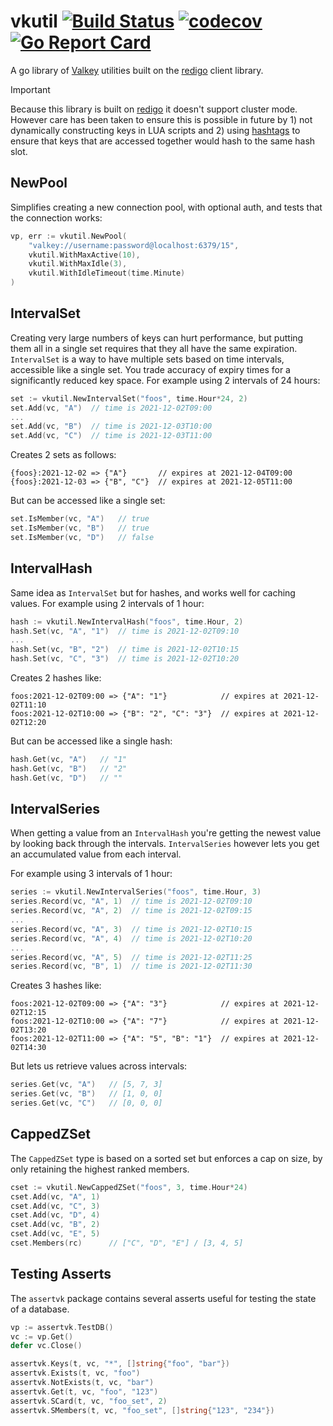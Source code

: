 # vkutil [![Build Status](https://github.com/nyaruka/vkutil/workflows/CI/badge.svg)](https://github.com/nyaruka/vkutil/actions?query=workflow%3ACI) [![codecov](https://codecov.io/gh/nyaruka/vkutil/branch/main/graph/badge.svg)](https://codecov.io/gh/nyaruka/vkutil) [![Go Report Card](https://goreportcard.com/badge/github.com/nyaruka/vkutil)](https://goreportcard.com/report/github.com/nyaruka/vkutil)

A go library of [Valkey](https://valkey.io) utilities built on the [redigo](github.com/gomodule/redigo) client library.

> [!IMPORTANT]
> Because this library is built on [redigo](github.com/gomodule/redigo) it doesn't support cluster mode. However care 
> has been taken to ensure this is possible in future by 1) not dynamically constructing keys in LUA scripts and 
> 2) using [hashtags](https://valkey.io/topics/cluster-spec/) to ensure that keys that are accessed together would hash 
> to the same hash slot.

## NewPool

Simplifies creating a new connection pool, with optional auth, and tests that the connection works:

```go
vp, err := vkutil.NewPool(
    "valkey://username:password@localhost:6379/15", 
    vkutil.WithMaxActive(10), 
    vkutil.WithMaxIdle(3), 
    vkutil.WithIdleTimeout(time.Minute)
)
```

## IntervalSet

Creating very large numbers of keys can hurt performance, but putting them all in a single set requires that they all have the same expiration. `IntervalSet` is a way to have multiple sets based on time intervals, accessible like a single set. You trade accuracy of expiry times for a significantly reduced key space. For example using 2 intervals of 24 hours:

```go
set := vkutil.NewIntervalSet("foos", time.Hour*24, 2)
set.Add(vc, "A")  // time is 2021-12-02T09:00
...
set.Add(vc, "B")  // time is 2021-12-03T10:00
set.Add(vc, "C")  // time is 2021-12-03T11:00
```

Creates 2 sets as follows:

```
{foos}:2021-12-02 => {"A"}       // expires at 2021-12-04T09:00
{foos}:2021-12-03 => {"B", "C"}  // expires at 2021-12-05T11:00
```

But can be accessed like a single set:

```go
set.IsMember(vc, "A")   // true
set.IsMember(vc, "B")   // true
set.IsMember(vc, "D")   // false
```

## IntervalHash

Same idea as `IntervalSet` but for hashes, and works well for caching values. For example using 2 intervals of 1 hour:

```go
hash := vkutil.NewIntervalHash("foos", time.Hour, 2)
hash.Set(vc, "A", "1")  // time is 2021-12-02T09:10
...
hash.Set(vc, "B", "2")  // time is 2021-12-02T10:15
hash.Set(vc, "C", "3")  // time is 2021-12-02T10:20
```

Creates 2 hashes like:

```
foos:2021-12-02T09:00 => {"A": "1"}            // expires at 2021-12-02T11:10
foos:2021-12-02T10:00 => {"B": "2", "C": "3"}  // expires at 2021-12-02T12:20
```

But can be accessed like a single hash:

```go
hash.Get(vc, "A")   // "1"
hash.Get(vc, "B")   // "2"
hash.Get(vc, "D")   // ""
```

## IntervalSeries

When getting a value from an `IntervalHash` you're getting the newest value by looking back through the intervals. `IntervalSeries` however lets you get an accumulated value from each interval.

For example using 3 intervals of 1 hour:

```go
series := vkutil.NewIntervalSeries("foos", time.Hour, 3)
series.Record(vc, "A", 1)  // time is 2021-12-02T09:10
series.Record(vc, "A", 2)  // time is 2021-12-02T09:15
...
series.Record(vc, "A", 3)  // time is 2021-12-02T10:15
series.Record(vc, "A", 4)  // time is 2021-12-02T10:20
...
series.Record(vc, "A", 5)  // time is 2021-12-02T11:25
series.Record(vc, "B", 1)  // time is 2021-12-02T11:30
```

Creates 3 hashes like:

```
foos:2021-12-02T09:00 => {"A": "3"}            // expires at 2021-12-02T12:15
foos:2021-12-02T10:00 => {"A": "7"}            // expires at 2021-12-02T13:20
foos:2021-12-02T11:00 => {"A": "5", "B": "1"}  // expires at 2021-12-02T14:30
```

But lets us retrieve values across intervals:

```go
series.Get(vc, "A")   // [5, 7, 3]
series.Get(vc, "B")   // [1, 0, 0]
series.Get(vc, "C")   // [0, 0, 0]
```

## CappedZSet

The `CappedZSet` type is based on a sorted set but enforces a cap on size, by only retaining the highest ranked members.

```go
cset := vkutil.NewCappedZSet("foos", 3, time.Hour*24)
cset.Add(vc, "A", 1) 
cset.Add(vc, "C", 3) 
cset.Add(vc, "D", 4)
cset.Add(vc, "B", 2) 
cset.Add(vc, "E", 5) 
cset.Members(rc)      // ["C", "D", "E"] / [3, 4, 5]
```

## Testing Asserts

The `assertvk` package contains several asserts useful for testing the state of a database.

```go
vp := assertvk.TestDB()
vc := vp.Get()
defer vc.Close()

assertvk.Keys(t, vc, "*", []string{"foo", "bar"})
assertvk.Exists(t, vc, "foo")
assertvk.NotExists(t, vc, "bar")
assertvk.Get(t, vc, "foo", "123")
assertvk.SCard(t, vc, "foo_set", 2)
assertvk.SMembers(t, vc, "foo_set", []string{"123", "234"})
```
